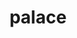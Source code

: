 ---
title: "palace"
layout: cache
categories: [package, develop]
meta: {"versions": ["0.12.0"], "compilers": ["oneapi@=2024.1.0"], "oss": ["amzn2"], "platforms": ["linux"], "targets": ["x86_64_v3", "x86_64_v4"], "stacks": ["aws-pcluster-x86_64_v4", "root"], "num_specs": 10, "num_specs_by_stack": {"root": 10, "aws-pcluster-x86_64_v4": 10}}
spec_details: [{"hash": "4rmsscommc6orvn54bc3v2adpaqlziee", "compiler": "oneapi@=2024.1.0", "versions": ["0.12.0"], "os": "amzn2", "platform": "linux", "target": "x86_64_v3", "variants": ["~arpack", "build_system=cmake", "build_type=Release", "generator=make", "+gslib", "~int64", "~ipo", "+libxsmm", "~magma", "~mumps", "~openmp", "+shared", "+slepc", "~strumpack", "+superlu-dist"], "stacks": ["root", "aws-pcluster-x86_64_v4"], "size": "-", "tarball": "https://binaries.spack.io/develop/build_cache/linux-amzn2-x86_64_v3/oneapi-2024.1.0/palace-0.12.0/linux-amzn2-x86_64_v3-oneapi-2024.1.0-palace-0.12.0-4rmsscommc6orvn54bc3v2adpaqlziee.spack"}, {"hash": "bfxc2u4jtjfocoskkejg2fzunzwva4gz", "compiler": "oneapi@=2024.1.0", "versions": ["0.12.0"], "os": "amzn2", "platform": "linux", "target": "x86_64_v3", "variants": ["~arpack", "build_system=cmake", "build_type=Release", "generator=make", "+gslib", "~int64", "~ipo", "+libxsmm", "~magma", "~mumps", "~openmp", "+shared", "+slepc", "~strumpack", "+superlu-dist"], "stacks": ["root", "aws-pcluster-x86_64_v4"], "size": "-", "tarball": "https://binaries.spack.io/develop/build_cache/linux-amzn2-x86_64_v3/oneapi-2024.1.0/palace-0.12.0/linux-amzn2-x86_64_v3-oneapi-2024.1.0-palace-0.12.0-bfxc2u4jtjfocoskkejg2fzunzwva4gz.spack"}, {"hash": "rwwlnyc2rivqgonapawak4gzsb7folpl", "compiler": "oneapi@=2024.1.0", "versions": ["0.12.0"], "os": "amzn2", "platform": "linux", "target": "x86_64_v3", "variants": ["~arpack", "build_system=cmake", "build_type=Release", "generator=make", "+gslib", "~int64", "~ipo", "+libxsmm", "~magma", "~mumps", "~openmp", "+shared", "+slepc", "~strumpack", "+superlu-dist"], "stacks": ["root", "aws-pcluster-x86_64_v4"], "size": "-", "tarball": "https://binaries.spack.io/develop/build_cache/linux-amzn2-x86_64_v3/oneapi-2024.1.0/palace-0.12.0/linux-amzn2-x86_64_v3-oneapi-2024.1.0-palace-0.12.0-rwwlnyc2rivqgonapawak4gzsb7folpl.spack"}, {"hash": "sqezix74cb7ssvpvbnwkqtvfhpdvbx2e", "compiler": "oneapi@=2024.1.0", "versions": ["0.12.0"], "os": "amzn2", "platform": "linux", "target": "x86_64_v3", "variants": ["~arpack", "build_system=cmake", "build_type=Release", "generator=make", "+gslib", "~int64", "~ipo", "+libxsmm", "~magma", "~mumps", "~openmp", "+shared", "+slepc", "~strumpack", "+superlu-dist"], "stacks": ["root", "aws-pcluster-x86_64_v4"], "size": "-", "tarball": "https://binaries.spack.io/develop/build_cache/linux-amzn2-x86_64_v3/oneapi-2024.1.0/palace-0.12.0/linux-amzn2-x86_64_v3-oneapi-2024.1.0-palace-0.12.0-sqezix74cb7ssvpvbnwkqtvfhpdvbx2e.spack"}, {"hash": "tfiyg3ztrgrnlbnax6bhysas3y546jws", "compiler": "oneapi@=2024.1.0", "versions": ["0.12.0"], "os": "amzn2", "platform": "linux", "target": "x86_64_v3", "variants": ["~arpack", "build_system=cmake", "build_type=Release", "generator=make", "+gslib", "~int64", "~ipo", "+libxsmm", "~magma", "~mumps", "~openmp", "+shared", "+slepc", "~strumpack", "+superlu-dist"], "stacks": ["root", "aws-pcluster-x86_64_v4"], "size": "-", "tarball": "https://binaries.spack.io/develop/build_cache/linux-amzn2-x86_64_v3/oneapi-2024.1.0/palace-0.12.0/linux-amzn2-x86_64_v3-oneapi-2024.1.0-palace-0.12.0-tfiyg3ztrgrnlbnax6bhysas3y546jws.spack"}, {"hash": "4gbpabm5wiweg7e7qqnm3on4mopaugnm", "compiler": "oneapi@=2024.1.0", "versions": ["0.12.0"], "os": "amzn2", "platform": "linux", "target": "x86_64_v4", "variants": ["~arpack", "build_system=cmake", "build_type=Release", "generator=make", "+gslib", "~int64", "~ipo", "+libxsmm", "~magma", "~mumps", "~openmp", "+shared", "+slepc", "~strumpack", "+superlu-dist"], "stacks": ["root", "aws-pcluster-x86_64_v4"], "size": "-", "tarball": "https://binaries.spack.io/develop/build_cache/linux-amzn2-x86_64_v4/oneapi-2024.1.0/palace-0.12.0/linux-amzn2-x86_64_v4-oneapi-2024.1.0-palace-0.12.0-4gbpabm5wiweg7e7qqnm3on4mopaugnm.spack"}, {"hash": "7kebj6qilvjgp4wt6swfulc5fnpc7n2c", "compiler": "oneapi@=2024.1.0", "versions": ["0.12.0"], "os": "amzn2", "platform": "linux", "target": "x86_64_v4", "variants": ["~arpack", "build_system=cmake", "build_type=Release", "generator=make", "+gslib", "~int64", "~ipo", "+libxsmm", "~magma", "~mumps", "~openmp", "+shared", "+slepc", "~strumpack", "+superlu-dist"], "stacks": ["root", "aws-pcluster-x86_64_v4"], "size": "-", "tarball": "https://binaries.spack.io/develop/build_cache/linux-amzn2-x86_64_v4/oneapi-2024.1.0/palace-0.12.0/linux-amzn2-x86_64_v4-oneapi-2024.1.0-palace-0.12.0-7kebj6qilvjgp4wt6swfulc5fnpc7n2c.spack"}, {"hash": "diokcqre2tfr3s6mfocj2az7zajgdxmr", "compiler": "oneapi@=2024.1.0", "versions": ["0.12.0"], "os": "amzn2", "platform": "linux", "target": "x86_64_v4", "variants": ["~arpack", "build_system=cmake", "build_type=Release", "generator=make", "+gslib", "~int64", "~ipo", "+libxsmm", "~magma", "~mumps", "~openmp", "+shared", "+slepc", "~strumpack", "+superlu-dist"], "stacks": ["root", "aws-pcluster-x86_64_v4"], "size": "-", "tarball": "https://binaries.spack.io/develop/build_cache/linux-amzn2-x86_64_v4/oneapi-2024.1.0/palace-0.12.0/linux-amzn2-x86_64_v4-oneapi-2024.1.0-palace-0.12.0-diokcqre2tfr3s6mfocj2az7zajgdxmr.spack"}, {"hash": "dp6x4ls7wxvb5xy7a7gsvhx3qzbstfiq", "compiler": "oneapi@=2024.1.0", "versions": ["0.12.0"], "os": "amzn2", "platform": "linux", "target": "x86_64_v4", "variants": ["~arpack", "build_system=cmake", "build_type=Release", "generator=make", "+gslib", "~int64", "~ipo", "+libxsmm", "~magma", "~mumps", "~openmp", "+shared", "+slepc", "~strumpack", "+superlu-dist"], "stacks": ["root", "aws-pcluster-x86_64_v4"], "size": "-", "tarball": "https://binaries.spack.io/develop/build_cache/linux-amzn2-x86_64_v4/oneapi-2024.1.0/palace-0.12.0/linux-amzn2-x86_64_v4-oneapi-2024.1.0-palace-0.12.0-dp6x4ls7wxvb5xy7a7gsvhx3qzbstfiq.spack"}, {"hash": "pprxlpvpxkndvcndgnod3luol52ga5xm", "compiler": "oneapi@=2024.1.0", "versions": ["0.12.0"], "os": "amzn2", "platform": "linux", "target": "x86_64_v4", "variants": ["~arpack", "build_system=cmake", "build_type=Release", "generator=make", "+gslib", "~int64", "~ipo", "+libxsmm", "~magma", "~mumps", "~openmp", "+shared", "+slepc", "~strumpack", "+superlu-dist"], "stacks": ["root", "aws-pcluster-x86_64_v4"], "size": "-", "tarball": "https://binaries.spack.io/develop/build_cache/linux-amzn2-x86_64_v4/oneapi-2024.1.0/palace-0.12.0/linux-amzn2-x86_64_v4-oneapi-2024.1.0-palace-0.12.0-pprxlpvpxkndvcndgnod3luol52ga5xm.spack"}]
---